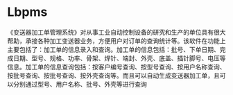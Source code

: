 # Lbpms
 《变送器加工单管理系统》对从事工业自动控制设备的研究和生产的单位具有很大帮助，承接各种加工变送器业务，方便用户对订单的查询统计等。该软件在功能上主要包括了：加工单的信息录入和查询。加工单的信息包括：批号、下单日期、完成日期、型号、规格、功率、骨架、焊针、端封、外壳、底盖、插针脚号、电压等信息。加工单的信息查询包括：按客户编号查询、按型号查询、按用户名称查询、按批号查询、按批号查询、按外壳查询等。而且可以自动生成变送器加工单，且可以分别通过型号、用户名称、批号、外壳等进行查询
